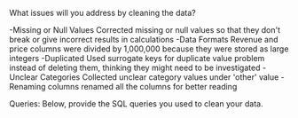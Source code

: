What issues will you address by cleaning the data?

-Missing or Null Values
  Corrected missing or null values so that they don't break or give incorrect results in calculations
-Data Formats
  Revenue and price columns were divided by 1,000,000 because they were stored as large integers
-Duplicated 
  Used surrogate keys for duplicate value problem instead of deleting them, thinking they might need to be investigated
-Unclear Categories
  Collected unclear category values under 'other' value
-Renaming columns
  renamed all the columns for better reading


Queries:
Below, provide the SQL queries you used to clean your data.
